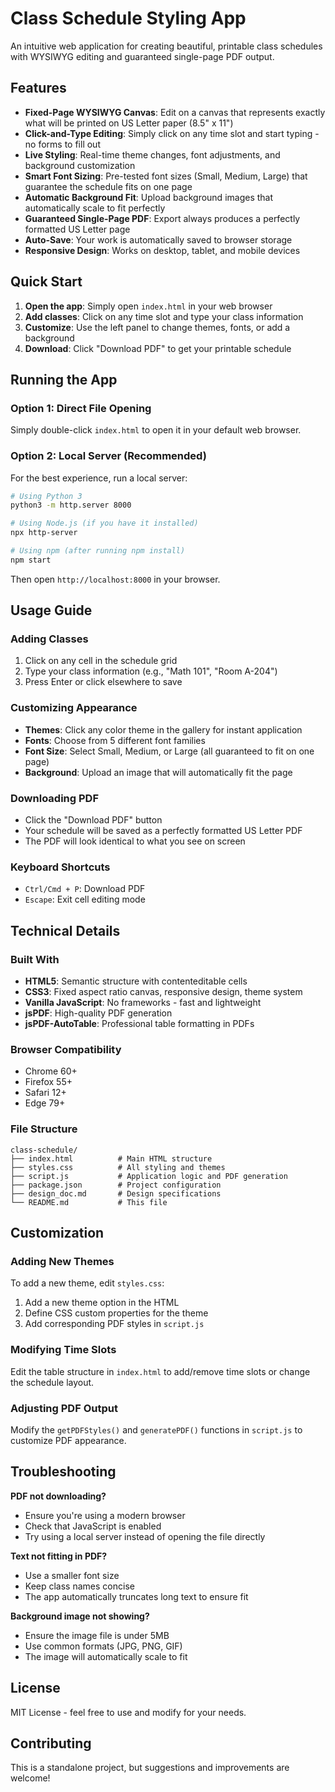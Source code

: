 # Class Schedule Styling App

An intuitive web application for creating beautiful, printable class schedules with WYSIWYG editing and guaranteed single-page PDF output.

## Features

- **Fixed-Page WYSIWYG Canvas**: Edit on a canvas that represents exactly what will be printed on US Letter paper (8.5" x 11")
- **Click-and-Type Editing**: Simply click on any time slot and start typing - no forms to fill out
- **Live Styling**: Real-time theme changes, font adjustments, and background customization
- **Smart Font Sizing**: Pre-tested font sizes (Small, Medium, Large) that guarantee the schedule fits on one page
- **Automatic Background Fit**: Upload background images that automatically scale to fit perfectly
- **Guaranteed Single-Page PDF**: Export always produces a perfectly formatted US Letter page
- **Auto-Save**: Your work is automatically saved to browser storage
- **Responsive Design**: Works on desktop, tablet, and mobile devices

## Quick Start

1. **Open the app**: Simply open `index.html` in your web browser
2. **Add classes**: Click on any time slot and type your class information
3. **Customize**: Use the left panel to change themes, fonts, or add a background
4. **Download**: Click "Download PDF" to get your printable schedule

## Running the App

### Option 1: Direct File Opening
Simply double-click `index.html` to open it in your default web browser.

### Option 2: Local Server (Recommended)
For the best experience, run a local server:

```bash
# Using Python 3
python3 -m http.server 8000

# Using Node.js (if you have it installed)
npx http-server

# Using npm (after running npm install)
npm start
```

Then open `http://localhost:8000` in your browser.

## Usage Guide

### Adding Classes
1. Click on any cell in the schedule grid
2. Type your class information (e.g., "Math 101", "Room A-204")
3. Press Enter or click elsewhere to save

### Customizing Appearance
- **Themes**: Click any color theme in the gallery for instant application
- **Fonts**: Choose from 5 different font families
- **Font Size**: Select Small, Medium, or Large (all guaranteed to fit on one page)
- **Background**: Upload an image that will automatically fit the page

### Downloading PDF
- Click the "Download PDF" button
- Your schedule will be saved as a perfectly formatted US Letter PDF
- The PDF will look identical to what you see on screen

### Keyboard Shortcuts
- `Ctrl/Cmd + P`: Download PDF
- `Escape`: Exit cell editing mode

## Technical Details

### Built With
- **HTML5**: Semantic structure with contenteditable cells
- **CSS3**: Fixed aspect ratio canvas, responsive design, theme system
- **Vanilla JavaScript**: No frameworks - fast and lightweight
- **jsPDF**: High-quality PDF generation
- **jsPDF-AutoTable**: Professional table formatting in PDFs

### Browser Compatibility
- Chrome 60+
- Firefox 55+
- Safari 12+
- Edge 79+

### File Structure
```
class-schedule/
├── index.html          # Main HTML structure
├── styles.css          # All styling and themes
├── script.js           # Application logic and PDF generation
├── package.json        # Project configuration
├── design_doc.md       # Design specifications
└── README.md           # This file
```

## Customization

### Adding New Themes
To add a new theme, edit `styles.css`:

1. Add a new theme option in the HTML
2. Define CSS custom properties for the theme
3. Add corresponding PDF styles in `script.js`

### Modifying Time Slots
Edit the table structure in `index.html` to add/remove time slots or change the schedule layout.

### Adjusting PDF Output
Modify the `getPDFStyles()` and `generatePDF()` functions in `script.js` to customize PDF appearance.

## Troubleshooting

**PDF not downloading?**
- Ensure you're using a modern browser
- Check that JavaScript is enabled
- Try using a local server instead of opening the file directly

**Text not fitting in PDF?**
- Use a smaller font size
- Keep class names concise
- The app automatically truncates long text to ensure fit

**Background image not showing?**
- Ensure the image file is under 5MB
- Use common formats (JPG, PNG, GIF)
- The image will automatically scale to fit

## License

MIT License - feel free to use and modify for your needs.

## Contributing

This is a standalone project, but suggestions and improvements are welcome!